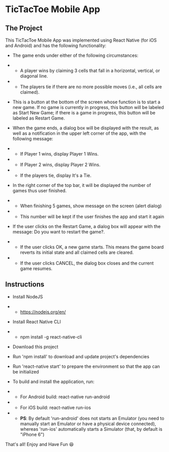 # TicTacToe Mobile App 

## The Project

This TicTacToe Mobile App was implemented using React Native (for iOS and Android) and has the following functionality:

- The game ends under either of the following circumstances:
- -  A player wins by claiming 3 cells that fall in a horizontal, vertical, or diagonal line.
- - The players tie if there are no more possible moves (i.e., all cells are claimed).

- This is a button at the bottom of the screen whose function is to start a new game. If no game is currently in progress, this button will be labeled as Start New Game; if there is a game in progress, this button will be labeled as Restart Game.

- When the game ends, a dialog box will be displayed with the result, as well as a notification in the upper left corner of the app, with the following message:
- - If Player 1 wins, display Player 1 Wins.
- - If Player 2 wins, display Player 2 Wins.
- - If the players tie, display It's a Tie.

- In the right corner of the top bar, it will be displayed the number of games thus user finished. 
- - When finishing 5 games, show message on the screen (alert dialog)
- - This number will be kept if the user finishes the app and start it again

- If the user clicks on the Restart Game, a dialog box will appear with the message: Do you want to restart the game?.
- - If the user clicks OK, a new game starts. This means the game board reverts its initial state and all claimed cells are cleared.
- - If the user clicks CANCEL, the dialog box closes and the current game resumes.


## Instructions
- Install NodeJS
- - https://nodejs.org/en/

- Install React Native CLI
- - npm install -g react-native-cli

- Download this project

- Run 'npm install' to download and update project's dependencies

- Run 'react-native start' to prepare the environment so that the app can be initialized

- To build and install the application, run:
- - For Android build: react-native run-android
- - For iOS build: react-native run-ios
- - **PS**: By default 'run-android' does not starts an Emulator (you need to manually start an Emulator or have a physical device connected), whereas 'run-ios' automatically starts a Simulator (that, by default is "iPhone 6")

That's all!
Enjoy and Have Fun :laughing:
